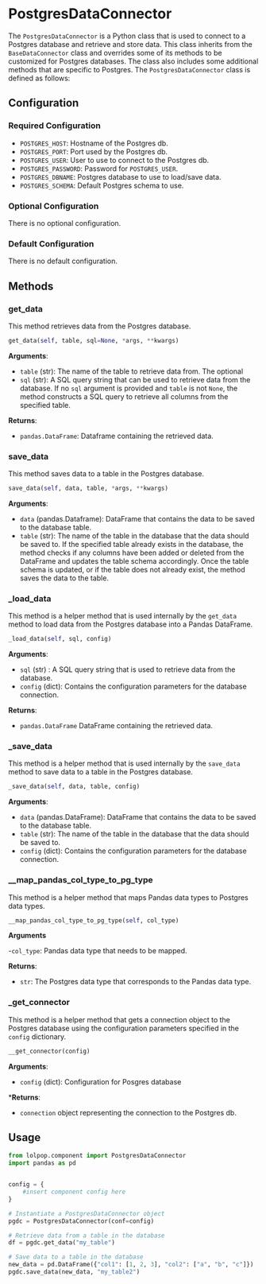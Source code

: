 # PostgresDataConnector

The `PostgresDataConnector` is a Python class that is used to connect to a Postgres database and retrieve and store data. This class inherits from the `BaseDataConnector` class and overrides some of its methods to be customized for Postgres databases. The class also includes some additional methods that are specific to Postgres. The `PostgresDataConnector` class is defined as follows:

## Configuration

### Required Configuration

- `POSTGRES_HOST`: Hostname of the Postgres db.
- `POSTGRES_PORT`: Port used by the Postgres db.
- `POSTGRES_USER`: User to use to connect to the Postgres db.
- `POSTGRES_PASSWORD`: Password for `POSTGRES_USER`.
- `POSTGRES_DBNAME`: Postgres database to use to load/save data. 
- `POSTGRES_SCHEMA`: Default Postgres schema to use. 

### Optional Configuration 

There is no optional configuration. 

### Default Configuration 
There is no default configuration. 

## Methods

### get_data 

This method retrieves data from the Postgres database. 

```python 
get_data(self, table, sql=None, *args, **kwargs)
```

**Arguments**:

- `table` (str): The name of the table to retrieve data from. The optional 
- `sql` (str): A SQL query string that can be used to retrieve data from the database. If no `sql` argument is provided and `table` is not `None`, the method constructs a SQL query to retrieve all columns from the specified table. 

**Returns**: 

- `pandas.DataFrame`: Dataframe containing the retrieved data.

### save_data 

This method saves data to a table in the Postgres database. 

```python
save_data(self, data, table, *args, **kwargs)
```

**Arguments**: 

- `data` (pandas.Dataframe): DataFrame that contains the data to be saved to the database table. 
- `table` (str): The name of the table in the database that the data should be saved to. If the specified table already exists in the database, the method checks if any columns have been added or deleted from the DataFrame and updates the table schema accordingly. Once the table schema is updated, or if the table does not already exist, the method saves the data to the table.

### _load_data 
This method is a helper method that is used internally by the `get_data` method to load data from the Postgres database into a Pandas DataFrame.

```python
_load_data(self, sql, config)
```

**Arguments**: 

- `sql` (str) : A SQL query string that is used to retrieve data from the database. 
- `config` (dict): Contains the configuration parameters for the database connection. 

**Returns**: 

- `pandas.DataFrame` DataFrame containing the retrieved data.

### _save_data 
This method is a helper method that is used internally by the `save_data` method to save data to a table in the Postgres database.

```python
_save_data(self, data, table, config)
```

**Arguments**: 

 - `data` (pandas.DataFrame): DataFrame that contains the data to be saved to the database table. 
 - `table` (str): The name of the table in the database that the data should be saved to. 
 - `config` (dict): Contains the configuration parameters for the database connection.

### __map_pandas_col_type_to_pg_type

This method is a helper method that maps Pandas data types to Postgres data types.

```python 
__map_pandas_col_type_to_pg_type(self, col_type)
```

**Arguments**

-`col_type`: Pandas data type that needs to be mapped. 

**Returns**: 

- `str`: The Postgres data type that corresponds to the Pandas data type.

### _get_connector 
This method is a helper method that gets a connection object to the Postgres database using the configuration parameters specified in the `config` dictionary.

```python
__get_connector(config)
```
**Arguments**: 

- `config` (dict): Configuration for Posgres database 

***Returns**: 

 - `connection` object representing the connection to the Postgres db. 

## Usage

```python
from lolpop.component import PostgresDataConnector
import pandas as pd


config = {
    #insert component config here 
}

# Instantiate a PostgresDataConnector object
pgdc = PostgresDataConnector(conf=config)

# Retrieve data from a table in the database
df = pgdc.get_data("my_table")

# Save data to a table in the database
new_data = pd.DataFrame({"col1": [1, 2, 3], "col2": ["a", "b", "c"]})
pgdc.save_data(new_data, "my_table2")

```